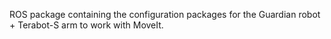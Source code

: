 ROS package containing the configuration packages for the Guardian robot + Terabot-S arm to work with MoveIt.
